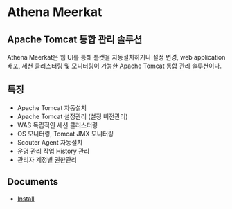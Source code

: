 # Athena Meerkat

## Apache Tomcat 통합 관리 솔루션
Athena Meerkat은 웹 UI를 통해 톰캣을 자동설치하거나 설정 변경, web application 배포, 세션 클러스터링 및 모니터링이 가능한 Apache Tomcat 통합 관리 솔루션이다.

## 특징
 - Apache Tomcat 자동설치
 - Apache Tomcat 설정관리 (설정 버전관리)
 - WAS 독립적인 세션 클러스터링
 - OS 모니터링, Tomcat JMX 모니터링
 - Scouter Agent 자동설치
 - 운영 관리 작업 History 관리
 - 관리자 계정별 권한관리

## Documents
 - [Install](./document/install.md)
